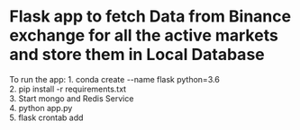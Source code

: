 # Flask app to fetch Data from Binance exchange for all the active markets and store them in Local Database
To run the app:
	1. conda create --name flask python=3.6 <br/>
	2. pip install -r requirements.txt	<br/>
	3. Start mongo and Redis Service	<br/>
	4. python app.py			<br/>
	5. flask crontab add			<br/>
